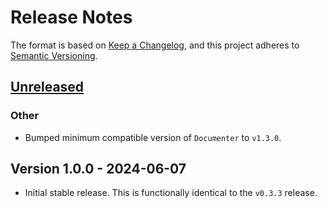 # Release Notes

The format is based on [Keep a Changelog](https://keepachangelog.com/en/1.0.0/),
and this project adheres to [Semantic Versioning](https://semver.org/spec/v2.0.0.html).

## [Unreleased]

### Other

* Bumped minimum compatible version of `Documenter` to `v1.3.0`.


## Version 1.0.0 - 2024-06-07

* Initial stable release. This is functionally identical to the `v0.3.3` release.

[Unreleased]: https://github.com/JuliaDocs/DocumenterCitations.jl/compare/v1.0.0...HEAD
